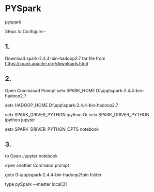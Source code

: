 # PYSpark
pyspark


Steps to Configure:-

## 1.
Download spark-2.4.4-bin-hadoop2.7 tar file from https://spark.apache.org/downloads.html
## 2.
Open Commanad Prompt
setx SPARK_HOME D:\app\spark-2.4.4-bin-hadoop2.7

setx HADOOP_HOME D:\app\spark-2.4.4-bin-hadoop2.7

setx SPARK_DRIVER_PYTHON ipython Or setx SPARK_DRIVER_PYTHON ipython jupyter

setx SPARK_DRIVER_PYTHON_OPTS notebook

## 3.
to Open Jupyter notebook

open another Command prompt

goto D:\app\spark-2.4.4-bin-hadoop2\bin folder

type pySpark --master local[2]


